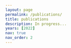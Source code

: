 ```yaml
---
layout: page
permalink: /publications/
title: publications
description: In progress...
years: [2022]
nav: true
nav_order: 2
---
```

<!-- _pages/publications.md -->
<div class="publications">

<!-- {%- for y in page.years %}
  <h2 class="year">{{y}}</h2>
  {% bibliography -f papers -q @*[year={{y}}]* %}
{% endfor %} -->

</div>
